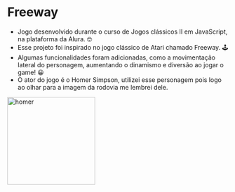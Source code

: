 # Freeway
- Jogo desenvolvido durante o curso de Jogos clássicos II em JavaScript, na plataforma da Alura. 🤓 <br>
- Esse projeto foi inspirado no jogo clássico de Atari chamado Freeway. 🕹️ <br>
- Algumas funcionalidades foram adicionadas, como a movimentação lateral do personagem, aumentando o dinamismo e diversão ao jogar o game! 😀<br>
- O ator do jogo é o Homer Simpson, utilizei esse personagem pois logo ao olhar para a imagem da rodovia me lembrei dele.
<img textalign =center src="https://user-images.githubusercontent.com/105989776/172211983-8d71a1c2-4d19-42c2-addf-68b9f54cac39.png" alt="homer" width="200"/>
